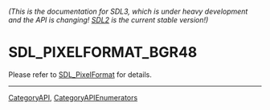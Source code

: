 ###### (This is the documentation for SDL3, which is under heavy development and the API is changing! [SDL2](https://wiki.libsdl.org/SDL2/) is the current stable version!)
# SDL_PIXELFORMAT_BGR48

Please refer to [SDL_PixelFormat](SDL_PixelFormat) for details.

----
[CategoryAPI](CategoryAPI), [CategoryAPIEnumerators](CategoryAPIEnumerators)

